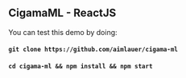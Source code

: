 ## CigamaML - ReactJS

You can test this demo by doing:  


#### `git clone https://github.com/aimlauer/cigama-ml`  
#### `cd cigama-ml && npm install && npm start`
